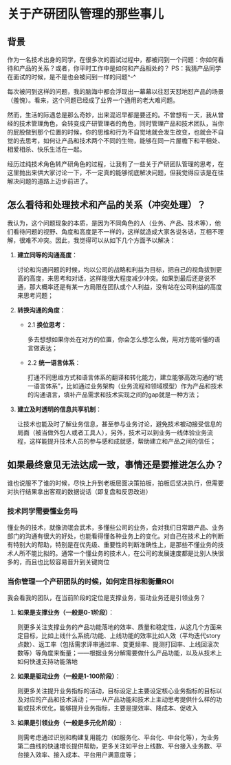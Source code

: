 # **关于产研团队管理的那些事儿**

## **背景**

作为一名技术出身的同学，在很多次的面试过程中，都被问到一个问题：你如何看待和产品的关系？或者，你平时工作中是如何和产品相处的？
PS：我猜产品同学在面试的时候，是不是也会被问到一样的问题^-^

每次被问到这样的问题，我的脑海中都会浮现出一幕幕以往怼天怼地怼产品的场景（羞愧）。看来，这个问题已经成了业界一个通用的老大难问题。

然而，生活的际遇总是那么奇妙，出来混迟早都是要还的。不曾想有一天，我从曾经的技术管理角色，会转变成产研管理者的角色，同时管理产品和技术团队，当你的屁股做到那个位置的时候，你的思维和行为不自觉地就会发生改变，也就会不自觉的去思考，如何让产品和技术两个不同的生物，能够在同一片屋檐下和平相处、相爱相杀、快乐生活在一起。

经历过纯技术角色转产研角色的过程，让我有了一些关于产研团队管理的思考，在这里抛出来供大家讨论一下，不一定真的能够彻底解决问题，但我觉得应该是在往解决问题的道路上迈步前进了。

## **怎么看待和处理技术和产品的关系（冲突处理）？**

我认为，这个问题现象的本质，是因为不同角色的人（业务、产品、技术等），他们看待问题的视野、角度和高度是不一样的，这样就造成大家各说各话，互相不理解，很难不冲突。因此，我觉得可以从如下几个方面予以解决：

1. **建立同等的沟通高度**：

    讨论和沟通问题的时候，均以公司的战略和利益为目标，把自己的视角拔到更高的高度，来思考和对话，这样能很大程度减少冲突。如果到最后还是说不通，那大概率还是有某一方局限在团队或个人利益，没有站在公司利益的高度来思考问题；

2. **转换沟通的角度**：
    - 2.1 **换位思考**：

      多去想想如果你处在对方的位置，你会怎么想怎么做，用对方能听懂的语言做表达；

    - 2.2 **统一语言体系**：

      打通不同思维方式和语言体系的翻译和转化能力，建立能够高效沟通的“统一语言体系”，比如通过业务架构（业务流程和领域模型）作为产品和技术的沟通语言，填补产品需求和技术实现之间的gap就是一种方法；

3. **建立及时透明的信息共享机制**：

    让技术也能及时了解业务信息，甚至参与业务讨论，避免技术被动接受信息的局面（被当做外包人或者工具人），另外，技术可以到业务一线体验业务流程，这样能提升技术人员的参与感和成就感，帮助建立和产品之间的信任；

## **如果最终意见无法达成一致，事情还是要推进怎么办？**

谁也说服不了谁的时候，尽快上升到老板层面决策拍板，拍板后坚决执行，但需要对执行结果拿出客观的数据说话（即复盘和反思改进）

### **技术同学需要懂业务吗**

懂业务的技术，就像流氓会武术，多懂些公司的业务，会对我们日常跟产品、业务部门的沟通有很大的好处，也能看得懂各种业务上的变化。对自己在技术上的判断有特别大的帮助，特别是在优先级、重要性的判断准确性上，是那些不懂业务的技术人所不能比拟的。通常一个懂业务的技术人，在公司的发展速度都是比别人快很多的，而且也比较容易晋升到关键岗位

### **当你管理一个产研团队的时候，如何定目标和衡量ROI**

我会看我的团队，在当前阶段的定位是支撑业务，驱动业务还是引领业务？

1. **如果是支撑业务（一般是0-1阶段）**：

    则更多关注支撑业务的产品功能落地的效率、质量和稳定性，从这几个方面来定目标，比如上线什么系统/功能、上线功能的效率比如人效（平均迭代story点数）、返工率（包括需求评审通过率、变更频率、提测打回率、上线回滚次数等）等角度来衡量；——根据业务分解需要做什么产品功能，以及从技术上如何快速支持功能落地

2. **如果是驱动业务（一般是1-100阶段）**：

    则更多关注提升业务指标的活动，目标设定上主要设定核心业务指标的目标以及对应的产品和技术活动；——从产品功能和技术上主动思考提供什么样的功能或技术优化，能够提升业务指标，主要是提效率、降成本、促收入

3. **如果是引领业务（一般是多元化阶段）**:

    则需考虑通过识别和构建复用能力（如服务化、平台化、中台化等），为业务第二曲线的快速增长提供帮助，更多关注如平台上线数、平台接入业务数、平台接入效率、接入成本、平台用户满意度等；
